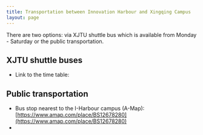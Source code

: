 ```yaml
---
title: Transportation between Innovation Harbour and Xingqing Campus
layout: page
---
```


There are two options: via XJTU shuttle bus which is available from Monday - Saturday or the public transportation. 

## XJTU shuttle buses
- Link to the time table: 

## Public transportation
- Bus stop nearest to the I-Harbour campus (A-Map): [https://www.amap.com/place/BS12678280](https://www.amap.com/place/BS12678280)
- 
